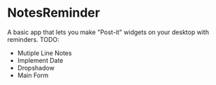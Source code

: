 # NotesReminder
A basic app that lets you make "Post-it" widgets on your desktop with reminders.
  TODO:
- Mutiple Line Notes
- Implement Date
- Dropshadow
- Main Form
